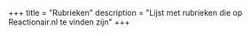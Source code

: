 +++
title       = "Rubrieken"
description = "Lijst met rubrieken die op Reactionair.nl te vinden zijn"
+++
